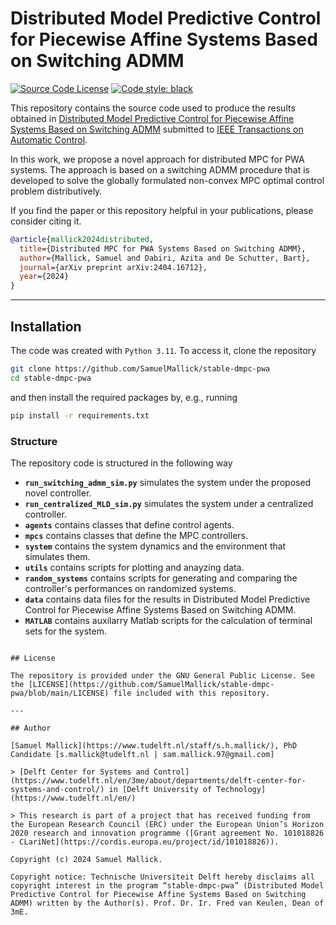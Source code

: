 # Distributed Model Predictive Control for Piecewise Affine Systems Based on Switching ADMM

[![Source Code License](https://img.shields.io/badge/license-GPL-blueviolet)](https://github.com/SamuelMallick/stable-dmpc-pwa/blob/main/LICENSE)
[![Code style: black](https://img.shields.io/badge/code%20style-black-000000.svg)](https://github.com/psf/black)


This repository contains the source code used to produce the results obtained in [Distributed Model Predictive Control for Piecewise Affine Systems Based on Switching ADMM](https://arxiv.org/abs/2404.16712) submitted to [IEEE Transactions on Automatic Control](https://ieeexplore.ieee.org/xpl/RecentIssue.jsp?punumber=9).

In this work, we propose a novel approach for distributed MPC for PWA systems. The approach is based on a switching ADMM procedure that is developed to solve the globally formulated non-convex MPC optimal control problem distributively.

If you find the paper or this repository helpful in your publications, please consider citing it.

```bibtex
@article{mallick2024distributed,
  title={Distributed MPC for PWA Systems Based on Switching ADMM},
  author={Mallick, Samuel and Dabiri, Azita and De Schutter, Bart},
  journal={arXiv preprint arXiv:2404.16712},
  year={2024}
}
```

---

## Installation

The code was created with `Python 3.11`. To access it, clone the repository

```bash
git clone https://github.com/SamuelMallick/stable-dmpc-pwa
cd stable-dmpc-pwa
```

and then install the required packages by, e.g., running

```bash
pip install -r requirements.txt
```

### Structure

The repository code is structured in the following way

- **`run_switching_admm_sim.py`** simulates the system under the proposed novel controller.
- **`run_centralized_MLD_sim.py`** simulates the system under a centralized controller.
- **`agents`** contains classes that define control agents.
- **`mpcs`** contains classes that define the MPC controllers.
- **`system`** contains the system dynamics and the environment that simulates them.
- **`utils`** contains scripts for plotting and anayzing data.
- **`random_systems`** contains scripts for generating and comparing the controller's performances on randomized systems.
- **`data`** contains data files for the results in Distributed Model Predictive Control for Piecewise Affine Systems Based on Switching ADMM.
- **`MATLAB`** contains auxilarry Matlab scripts for the calculation of terminal sets for the system.

```

## License

The repository is provided under the GNU General Public License. See the [LICENSE](https://github.com/SamuelMallick/stable-dmpc-pwa/blob/main/LICENSE) file included with this repository.

---

## Author

[Samuel Mallick](https://www.tudelft.nl/staff/s.h.mallick/), PhD Candidate [s.mallick@tudelft.nl | sam.mallick.97@gmail.com]

> [Delft Center for Systems and Control](https://www.tudelft.nl/en/3me/about/departments/delft-center-for-systems-and-control/) in [Delft University of Technology](https://www.tudelft.nl/en/)

> This research is part of a project that has received funding from the European Research Council (ERC) under the European Union’s Horizon 2020 research and innovation programme ([Grant agreement No. 101018826 - CLariNet](https://cordis.europa.eu/project/id/101018826)).

Copyright (c) 2024 Samuel Mallick.

Copyright notice: Technische Universiteit Delft hereby disclaims all copyright interest in the program “stable-dmpc-pwa” (Distributed Model Predictive Control for Piecewise Affine Systems Based on Switching ADMM) written by the Author(s). Prof. Dr. Ir. Fred van Keulen, Dean of 3mE.
